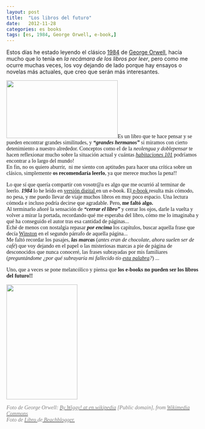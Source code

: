 ```yaml
---
layout: post
title:  "Los libros del futuro"
date:   2012-11-28
categories: es books
tags: [es, 1984, George Orwell, e-book,]
---
```

Estos días he estado leyendo el clásico <a title="1984" href="http://es.wikipedia.org/wiki/1984_(novela)" target="_blank">1984</a> de <a title="George Orwell" href="http://es.wikipedia.org/wiki/George_Orwell" target="_blank">George Orwell</a>, hacía mucho que lo tenía en <em>la recámara de los libros por leer</em>, pero como me ocurre muchas veces, los voy dejando de lado porque hay ensayos o novelas más actuales, que creo que serán más interesantes.
  
<span style="font-family:'Ubuntu Light';"><a href="http://commons.wikimedia.org/wiki/File%3A1984.png"><img class="alignleft" title="1984" src="http://upload.wikimedia.org/wikipedia/commons/f/f6/1984.png" alt="" width="290" height="151"></a>Es un libro que te hace pensar y se pueden encontrar grandes similitudes, y <em><strong>“grandes hermanos”</strong> </em>si miramos con cierto detenimiento a nuestro alrededor. Conceptos como el de la</span><i style="font-family:'Ubuntu Light';"> neolengua y doblepensar</i><span style="font-family:'Ubuntu Light';"> te hacen reflexionar mucho sobre la situación actual y cuántas </span><a title="Habitación 101" href="http://es.wikipedia.org/wiki/Habitaci%C3%B3n_101" target="_blank"><i style="font-family:'Ubuntu Light';">habitaciones 101</i></a><span style="font-family:'Ubuntu Light';"> podríamos encontrar a lo largo del mundo!<br>
</span><span style="font-family:'Ubuntu Light';">En fin, no os quiero aburrir, &nbsp;ni me siento con aptitudes para hacer una crítica sobre un clásico, simplemente <strong>os recomendaría leerlo</strong>, ya que merece muchos la pena!!</span></p>
<p><!--more--></p>
<p><span style="font-family:'Ubuntu Light';">Lo que sí que quería compartir con vosotr@a es algo que me ocurrió al terminar de leerlo.&nbsp;<em><strong>1984</strong> </em>lo he leído en <a title="Versión E-Book" href="http://epubgratis.me/node/20031" target="_blank">versión digital </a>en un e-book. El<a title="ebook" href="http://es.wikipedia.org/wiki/Ebook" target="_blank"> e-book&nbsp;</a>resulta más cómodo, no pesa, y me puedo llevar de viaje muchos libros en muy poco espacio. Una lectura cómoda e incluso podría decirse que agradable. Pero,<strong> me faltó algo.</strong><br>
</span><span style="font-family:'Ubuntu Light';">Al terminarlo añoré la sensación de<strong><em> “cerrar el libro”</em></strong>&nbsp;y cerrar los ojos, darle la vuelta y volver a mirar la portada, recordando qué me esperaba del libro, cómo me lo imaginaba y qué ha conseguido el autor tras esa cantidad de páginas...<br>
</span><span style="font-family:'Ubuntu Light';">Eché de menos con nostalgia repasar<em>&nbsp;<strong>por encima&nbsp;</strong></em>los capítulos, buscar aquella frase que decía <a title="Winston" href="http://es.wikipedia.org/wiki/Winston_Smith" target="_blank">Winston</a> en el segundo párrafo de aquella página...<br>
</span><span style="font-family:'Ubuntu Light';">Me faltó recordar los pasajes, <strong><em>las marcas</em></strong> (<em>antes eran de chocolate, ahora suelen ser de café</em>) que voy dejando en el papel o las misteriosas marcas a pie de página de desconocidos que nunca conoceré, las frases subrayadas por mis familiares (<em>preguntándome ¿por qué subrayaría mi fallecido tío&nbsp;<span style="text-decoration:underline;">esta palabra</span>?</em>) ...</span></p>
<p><span style="font-family:'Ubuntu Light';">Uno, que a veces se pone melancólico y piensa que <strong>los e-books no pueden ser los libros del futuro!!</strong></span></p>
<p><a href="http://www.flickr.com/photos/beachblogger/2362109445/sizes/l/in/photostream/"><img class="aligncenter size-medium wp-image-1026" title="1984_rec" src="http://izaroblog.files.wordpress.com/2012/11/1984_rec1.jpg?w=185" alt="" width="185" height="300"></a></p>
<p><span style="color:#808080;"><em><span style="font-family:'Ubuntu Light';">Foto de George Orwell: <a title="Foto George Orwell" href="http://upload.wikimedia.org/wikipedia/commons/f/f6/1984.png" target="_blank"><span style="color:#808080;">By Wiggy! at en.wikipedia</span></a> [Public domain], from <a title="commons" href="http://commons.wikimedia.org/wiki/Portada" target="_blank"><span style="color:#808080;">Wikimedia Commons<br>
</span></a>Foto de <a title="Libro 1984" href="http://www.flickr.com/photos/beachblogger/2362109445/sizes/l/in/photostream/" target="_blank"><span style="color:#808080;">Libro </span></a>de<a title="Beachblogger" href="http://www.flickr.com/photos/beachblogger/" target="_blank"><span style="color:#808080;"> Beachblogger.</span></a></span></em></span></p>

